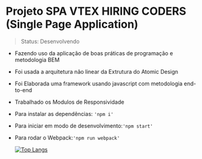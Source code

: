 <h1> Projeto SPA VTEX HIRING CODERS (Single Page Application)</h1>

> Status: Desenvolvendo

<!--ts-->

   - Fazendo uso da aplicação de boas práticas de programação e metodologia BEM
   - Foi usada a arquitetura não linear da Extrutura do Atomic Design
   - Foi Elaborada uma framework usando javascript com metodologia end-to-end
   - Trabalhado os Modulos de Responsividade
   - Para instalar as dependências: `'npm i'`
   - Para iniciar em modo de desenvolvimento:`'npm start'`
   - Para rodar o Webpack:`'npm run webpack'`
   


     [![Top Langs](https://github-readme-stats.vercel.app/api/top-langs/?username=carlosvico)](https://github.com/carlosvico/github-readme-stats)
     


<!--te-->
